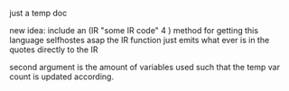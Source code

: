 just a temp doc




new idea:
include an (IR "some IR code" 4 ) method for getting this language selfhostes asap
the IR function just emits what ever is in the quotes directly
to the IR

second argument is the amount of variables used such that the temp var count is updated
according.